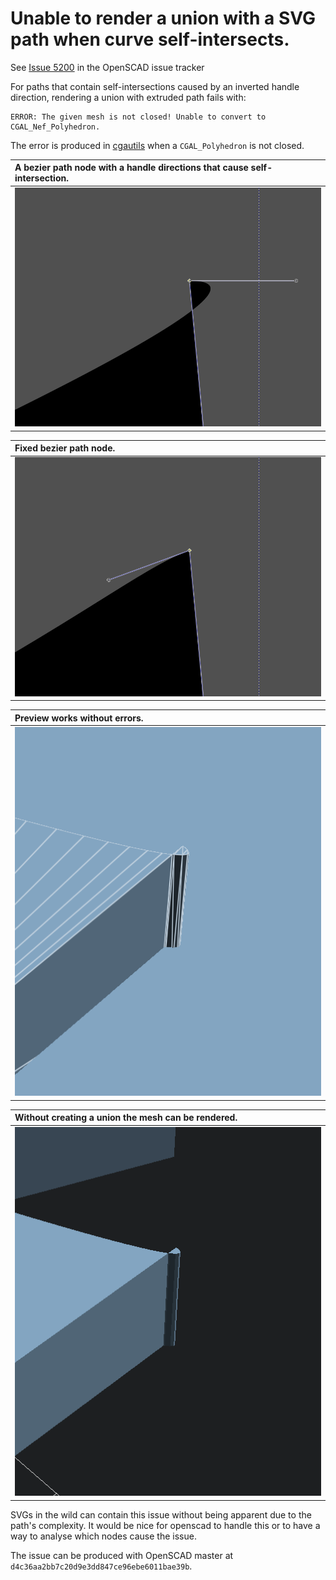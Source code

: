 # Unable to render a union with a SVG path when curve self-intersects.

See [Issue 5200](https://github.com/openscad/openscad/issues/5200) in the OpenSCAD issue tracker

For paths that contain self-intersections caused by an inverted handle direction, rendering a union with extruded path fails with:
```
ERROR: The given mesh is not closed! Unable to convert to CGAL_Nef_Polyhedron.
```

The error is produced in [cgautils](https://github.com/openscad/openscad/blob/d4c36aa2bb7c20d9e3dd847ce96ebe6011bae39b/src/geometry/cgal/cgalutils.cc#L73) when a `CGAL_Polyhedron` is not closed.

| A bezier path node with a handle directions that cause self-intersection. |
|:--|
| ![Broken node](/screenshots/a-broken.png) |

| Fixed bezier path node. |
|:--|
| ![Working node](/screenshots/a-working.png) |

| Preview works without errors. |
|:--|
| ![Preview works](/screenshots/a-preview.png) |

| Without creating a union the mesh can be rendered. |
|:--|
| ![Mesh creation works](/screenshots/a-render-no-cube-working.png) |

SVGs in the wild can contain this issue without being apparent due to the path's complexity. It would be nice for openscad to handle this or to have a way to analyse which nodes cause the issue.

The issue can be produced with OpenSCAD master at `d4c36aa2bb7c20d9e3dd847ce96ebe6011bae39b`.
